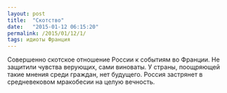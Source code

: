 ```yaml
---
layout: post
title:  "Скотство"
date:   "2015-01-12 06:15:20"
permalink: /2015/01/12/1/
tags: идиоты Франция
---
```


Совершенно скотское отношение России к событиям во Франции. Не
защитили чувства верующих, сами виноваты. У страны, поощряющей такие
мнения среди граждан, нет будущего. Россия застрянет в средневековом
мракобесии на целую вечность.
